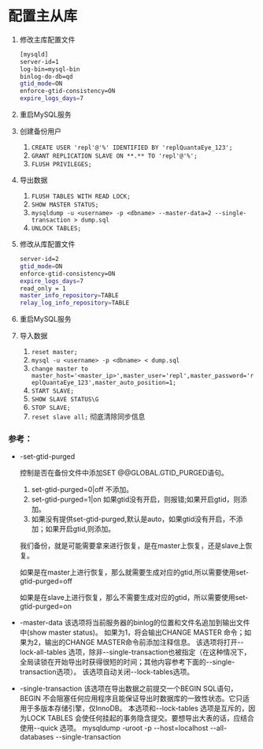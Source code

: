 # 配置主从库

1. 修改主库配置文件
    
    ```bash
    [mysqld]
    server-id=1
    log-bin=mysql-bin
    binlog-do-db=qd
    gtid_mode=ON
    enforce-gtid-consistency=ON
    expire_logs_days=7
    ```
    
2. 重启MySQL服务
3. 创建备份用户
    1. `CREATE USER 'repl'@'%' IDENTIFIED BY 'replQuantaEye_123';`
    2. `GRANT REPLICATION SLAVE ON **.** TO 'repl'@'%';`
    3. `FLUSH PRIVILEGES;`
4. 导出数据
    1. `FLUSH TABLES WITH READ LOCK;`
    2. `SHOW MASTER STATUS;`
    3. `mysqldump -u <username> -p <dbname> --master-data=2 --single-transaction > dump.sql`
    4. `UNLOCK TABLES;`
5. 修改从库配置文件
    
    ```bash
    server-id=2
    gtid_mode=ON
    enforce-gtid-consistency=ON
    expire_logs_days=7
    read_only = 1
    master_info_repository=TABLE
    relay_log_info_repository=TABLE
    ```
    
6. 重启MySQL服务
7. 导入数据
    1. `reset master;` 
    2. `mysql -u <username> -p <dbname> < dump.sql`
    3. `change master to master_host='<master_ip>',master_user='repl',master_password='replQuantaEye_123',master_auto_position=1;`
    4. `START SLAVE;`
    5. `SHOW SLAVE STATUS\G`
    6. `STOP SLAVE;`
    7. `reset slave all;` 彻底清除同步信息

### 参考：

- -set-gtid-purged
    
    控制是否在备份文件中添加SET @@GLOBAL.GTID_PURGED语句。
    
    1. set-gtid-purged=0|off 不添加。
    2. set-gtid-purged=1|on 如果gtid没有开启，则报错;如果开启gtid，则添加。
    3. 如果没有提供set-gtid-purged,默认是auto，如果gtid没有开启，不添加；如果开启gtid,则添加。
    
    我们备份，就是可能需要拿来进行恢复，是在master上恢复，还是slave上恢复。
    
    如果是在master上进行恢复，那么就需要生成对应的gtid,所以需要使用set-gtid-purged=off
    
    如果是在slave上进行恢复，那么不需要生成对应的gtid，所以需要使用set-gtid-purged=on
    
- -master-data
该选项将当前服务器的binlog的位置和文件名追加到输出文件中(show master status)。
如果为1，将会输出CHANGE MASTER 命令；如果为2，输出的CHANGE MASTER命令前添加注释信息。
该选项将打开--lock-all-tables 选项，除非--single-transaction也被指定（在这种情况下，全局读锁在开始导出时获得很短的时间；其他内容参考下面的--single-transaction选项）。
该选项自动关闭--lock-tables选项。
- -single-transaction
该选项在导出数据之前提交一个BEGIN SQL语句，BEGIN 不会阻塞任何应用程序且能保证导出时数据库的一致性状态。它只适用于多版本存储引擎，仅InnoDB。
本选项和--lock-tables 选项是互斥的，因为LOCK TABLES 会使任何挂起的事务隐含提交。要想导出大表的话，应结合使用--quick 选项。
mysqldump -uroot -p --host=localhost --all-databases --single-transaction
